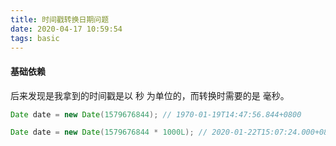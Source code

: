 ```yaml
---
title: 时间戳转换日期问题
date: 2020-04-17 10:59:54
tags: basic
---
```



#### 基础依赖

后来发现是我拿到的时间戳是以 秒 为单位的，而转换时需要的是 毫秒。


```java
Date date = new Date(1579676844); // 1970-01-19T14:47:56.844+0800
```

```java
Date date = new Date(1579676844 * 1000L); // 2020-01-22T15:07:24.000+0800
```